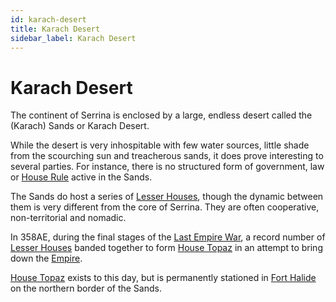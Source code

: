 ```yaml
---
id: karach-desert
title: Karach Desert
sidebar_label: Karach Desert
---
```


# Karach Desert

The continent of Serrina is enclosed by a large, endless desert called the (Karach) Sands or Karach Desert.

While the desert is very inhospitable with few water sources, little shade from the scourching sun and treacherous sands, it does prove interesting to several parties. For instance, there is no structured form of government, law or [House Rule](/house-rule) active in the Sands.

The Sands do host a series of [Lesser Houses](/houses), though the dynamic between them is very different from the core of Serrina. They are often cooperative, non-territorial and nomadic.

In 358AE, during the final stages of the [Last Empire War](/empire), a record number of [Lesser Houses](/houses) banded together to form [House Topaz](/houses) in an attempt to bring down the [Empire](/empire). 

[House Topaz](/houses) exists to this day, but is permanently stationed in [Fort Halide](/locations/fort-halide) on the northern border of the Sands.